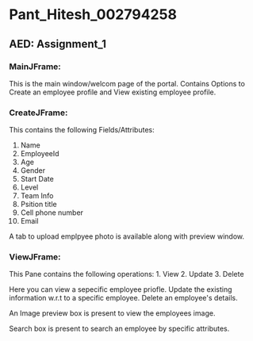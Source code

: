 # Pant_Hitesh_002794258

## AED: Assignment_1

### MainJFrame:
This is the main window/welcom page of the portal.
Contains Options to Create an employee profile and View existing employee profile.


### CreateJFrame:
This contains the following Fields/Attributes:
1. Name
2. EmployeeId
3. Age
4. Gender 
5. Start Date
6. Level
7. Team Info
8. Psition title
9. Cell phone number
10. Email

A tab to upload emplpyee photo is available along with preview window.

### ViewJFrame:
This Pane contains the following operations:
    1. View
    2. Update 
    3. Delete

Here you can view a sepecific employee priofle.
Update the existing information w.r.t to a specific employee.
Delete an employee's details.

An Image preview box is present to view the employees image.

Search box is present to search an employee by specific attributes.

